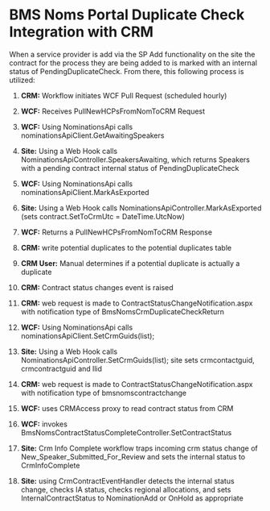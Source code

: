 <!-- TITLE: Duplicate Check -->
<!-- SUBTITLE: A detailed view of the BMS Noms Portal Duplicate Check process -->

# BMS Noms Portal Duplicate Check Integration with CRM
When a service provider is add via the SP Add functionality on the site the contract for the process they are being added to is marked with an internal status of PendingDuplicateCheck. From there, this following process is utilized:

1. **CRM:** Workflow initiates WCF Pull Request (scheduled hourly)

2. **WCF:** Receives PullNewHCPsFromNomToCRM Request 

3. **WCF:** Using NominationsApi calls nominationsApiClient.GetAwaitingSpeakers

4. **Site:** Using a Web Hook calls NominationsApiController.SpeakersAwaiting, which returns Speakers with a pending contract internal status of PendingDuplicateCheck

5. **WCF:** Using NominationsApi calls nominationsApiClient.MarkAsExported

6. **Site:** Using a Web Hook calls NominationsApiController.MarkAsExported (sets contract.SetToCrmUtc = DateTime.UtcNow)

7. **WCF:** Returns a PullNewHCPsFromNomToCRM Response

8. **CRM:** write potential duplicates to the potential duplicates table

9. **CRM User:** Manual determines if a potential duplicate is actually a duplicate

10. **CRM:** Contract status changes event is raised

11. **CRM:** web request is made to ContractStatusChangeNotification.aspx with notification type of BmsNomsCrmDuplicateCheckReturn

12. **WCF:**  Using NominationsApi calls nominationsApiClient.SetCrmGuids(list);

13. **Site:** Using a Web Hook calls NominationsApiController.SetCrmGuids(list); site sets crmcontactguid, crmcontractguid and llid

14. **CRM:** web request is made to ContractStatusChangeNotification.aspx with notification type of  bmsnomscontractchange

15. **WCF:** uses CRMAccess proxy to read contract status from CRM

16. **WCF:** invokes BmsNomsContractStatusCompleteController.SetContractStatus

17. **Site:** Crm Info Complete workflow traps incoming crm status change of New_Speaker_Submitted_For_Review  and sets the internal status to CrmInfoComplete

18. **Site:** using CrmContractEventHandler detects the internal status change, checks IA status, checks regional allocations, and sets InternalContractStatus to NominationAdd or OnHold as appropriate
